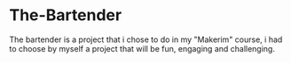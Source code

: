 # The-Bartender
The bartender is a project that i chose to do in my "Makerim" course, i had to choose by myself a project that will be fun, engaging and challenging.
